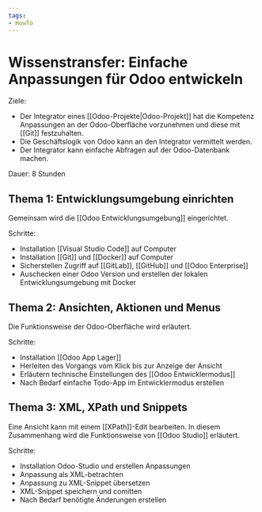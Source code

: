 ```yaml
---
tags:
- HowTo
---
```

# Wissenstransfer: Einfache Anpassungen für Odoo entwickeln

Ziele:

* Der Integrator eines [[Odoo-Projekte|Odoo-Projekt]] hat die Kompetenz Anpassungen an der Odoo-Oberfläche vorzunehmen und diese mit [[Git]] festzuhalten.
* Die Geschäftslogik von Odoo kann an den Integrator vermittelt werden.
* Der Integrator kann einfache Abfragen auf der Odoo-Datenbank machen.

Dauer: 8 Stunden

## Thema 1: Entwicklungsumgebung einrichten

Gemeinsam wird die [[Odoo Entwicklungsumgebung]] eingerichtet.

Schritte:
* Installation [[Visual Studio Code]] auf Computer
* Installation [[Git]] und [[Docker]] auf Computer
* Sicherstellen Zugriff auf [[GitLab]], [[GitHub]] und [[Odoo Enterprise]]
* Auschecken einer Odoo Version und erstellen der lokalen Entwicklungsumgebung mit Docker

## Thema 2: Ansichten, Aktionen und Menus

Die Funktionsweise der Odoo-Oberfläche wird erläutert.

Schritte:
* Installation [[Odoo App Lager]]
* Herleiten des Vorgangs vom Klick bis zur Anzeige der Ansicht
* Erläutern technische Einstellungen des [[Odoo Entwicklermodus]]
* Nach Bedarf einfache Todo-App im Entwicklermodus erstellen

## Thema 3: XML, XPath und Snippets

Eine Ansicht kann mit einem [[XPath]]-Edit bearbeiten. In diesem Zusammenhang wird die Funktionsweise von [[Odoo Studio]] erläutert.

Schritte:
* Installation Odoo-Studio und erstellen Anpassungen
* Anpassung als XML-betrachten
* Anpassung zu XML-Snippet übersetzen
* XML-Snippet speichern und comitten
* Nach Bedarf benötigte Änderungen erstellen